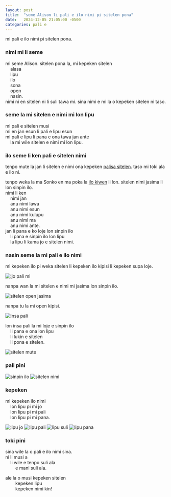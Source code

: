 ```yaml
---
layout: post
title:  "seme Alison li pali e ilo nimi pi sitelen pona"
date:   2024-12-05 21:05:00 -0500
categories: pali e
---
```

mi pali e ilo nimi pi sitelen pona. 

### nimi mi li seme

mi seme Alison. sitelen pona la, mi kepeken sitelen  
&nbsp;&nbsp;&nbsp;&nbsp;alasa  
&nbsp;&nbsp;&nbsp;&nbsp;lipu  
&nbsp;&nbsp;&nbsp;&nbsp;ilo  
&nbsp;&nbsp;&nbsp;&nbsp;sona  
&nbsp;&nbsp;&nbsp;&nbsp;open  
&nbsp;&nbsp;&nbsp;&nbsp;nasin.  
nimi ni en sitelen ni li suli tawa mi. sina nimi e mi la o kepeken sitelen ni taso.

### seme la mi sitelen e nimi mi lon lipu

mi pali e sitelen musi  
mi en jan esun li pali e lipu esun  
mi pali e lipu li pana e ona tawa jan ante  
&nbsp;&nbsp;&nbsp;&nbsp;la mi wile sitelen e nimi mi lon lipu.

### ilo seme li ken pali e sitelen nimi

tenpo mute la jan li sitelen e nimi ona kepeken [palisa sitelen](https://en.wikipedia.org/wiki/Pen). taso mi toki ala e ilo ni.

tenpo weka la ma Sonko en ma poka la [ilo kiwen](https://en.wikipedia.org/wiki/Seals_in_the_Sinosphere) li lon. sitelen nimi jasima li lon sinpin ilo.  
nimi li ken  
&nbsp;&nbsp;&nbsp;&nbsp;nimi jan  
&nbsp;&nbsp;&nbsp;&nbsp;anu nimi lawa  
&nbsp;&nbsp;&nbsp;&nbsp;anu nimi esun  
&nbsp;&nbsp;&nbsp;&nbsp;anu nimi kulupu  
&nbsp;&nbsp;&nbsp;&nbsp;anu nimi ma  
&nbsp;&nbsp;&nbsp;&nbsp;anu nimi ante.  
jan li pana e ko loje lon sinpin ilo  
&nbsp;&nbsp;&nbsp;&nbsp;li pana e sinpin ilo lon lipu  
&nbsp;&nbsp;&nbsp;&nbsp;la lipu li kama jo e sitelen nimi.

### nasin seme la mi pali e ilo nimi

mi kepeken ilo pi weka sitelen li kepeken ilo kipisi li kepeken supa loje.

![ijo pali mi](/sitelen/ilo_nimi/ijo-pali.jpg)

nanpa wan la mi sitelen e nimi mi jasima lon sinpin ilo.

![sitelen open jasima](/sitelen/ilo_nimi/sitelen-open-jasima.jpg)

nanpa tu la mi open kipisi.

![insa pali](/sitelen/ilo_nimi/insa-pali.jpg)

lon insa pali la mi loje e sinpin ilo  
&nbsp;&nbsp;&nbsp;&nbsp;li pana e ona lon lipu  
&nbsp;&nbsp;&nbsp;&nbsp;li lukin e sitelen  
&nbsp;&nbsp;&nbsp;&nbsp;li pona e sitelen.

![sitelen mute](/sitelen/ilo_nimi/sitelen-mute.jpg)

### pali pini

![sinpin ilo](/sitelen/ilo_nimi/pini-pali.jpg)
![sitelen nimi](/sitelen/ilo_nimi/sitelen-pini.jpg)

### kepeken

mi kepeken ilo nimi  
&nbsp;&nbsp;&nbsp;&nbsp;lon lipu pi mi jo  
&nbsp;&nbsp;&nbsp;&nbsp;lon lipu pi mi pali  
&nbsp;&nbsp;&nbsp;&nbsp;lon lipu pi mi pana.

![lipu jo](/sitelen/ilo_nimi/kepeken-jo.jpg)
![lipu pali](/sitelen/ilo_nimi/kepeken-pali.jpg)
![lipu suli](/sitelen/ilo_nimi/kepeken-lipu-suli.jpg)
![lipu pana](/sitelen/ilo_nimi/kepeken-pana.jpg)

### toki pini

sina wile la o pali e ilo nimi sina.  
ni li musi a  
&nbsp;&nbsp;&nbsp;&nbsp;li wile e tenpo suli ala  
&nbsp;&nbsp;&nbsp;&nbsp;&nbsp;&nbsp;&nbsp;&nbsp;e mani suli ala.

ale la o musi kepeken sitelen  
&nbsp;&nbsp;&nbsp;&nbsp;&nbsp;&nbsp;&nbsp;&nbsp;kepeken lipu  
&nbsp;&nbsp;&nbsp;&nbsp;&nbsp;&nbsp;&nbsp;&nbsp;kepeken nimi kin!
